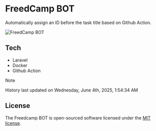 # FreedCamp BOT

Automatically assign an ID before the task title based on Github Action.

![FreedCamp BOT](https://repository-images.githubusercontent.com/737932867/7d34798b-2680-471c-b089-a78a718d3d6a)

## Tech

- Laravel
- Docker
- Github Action

> [!NOTE]  
> History last updated on Wednesday, June 4th, 2025, 1:54:34 AM

## License

The Freedcamp BOT is open-sourced software licensed under the [MIT license](https://opensource.org/licenses/MIT).
